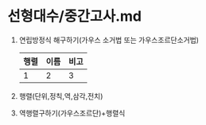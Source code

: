 # 선형대수/중간고사.md

1. 연립방정식 해구하기(가우스 소거법 또는 가우스조르단소거법)

   행렬 | 이름 |비고
   ---|---|---
   1|2|3
   
2. 행렬(단위,정칙,역,삼각,전치)
3. 역행렬구하기(가우스조르단)+행렬식

